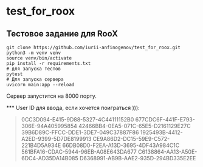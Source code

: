 # test_for_roox
## Тестовое задание для RooX 

```
git clone https://github.com/iurii-anfinogenov/test_for_roox.git
python3 -m venv venv
source venv/bin/activate
pip install -r requirements.txt
# для запуска тестов 
pytest
# Для запуска сервера
uvicorn main:app --reload

```
Сервер запустится на 8000 порту. 

*** User ID для ввода, если хочется поиграться ))):
> 0CC3D094-E415-9D88-5327-4C44111152B0
  677CDC6F-441F-E793-306E-94A405995854
  42466BB4-0EA5-071C-65E5-D2161129E27C
  39B6D89C-FFCC-DDE1-3DE7-049C37887F86
  1925493B-4412-A2ED-9399-5D7DE8199913
  CE9A86D2-DC15-59E9-C572-221B4D5A934E
  66DB08D0-F2EA-A13D-3695-4DF43A984C1C
  561BFA16-CDAC-5944-96EB-A08E643DA677
  C6138864-AA13-A50E-6DC4-AD35DA14B085
  D6368991-AB9B-AAE2-935D-294BD335E2EE

